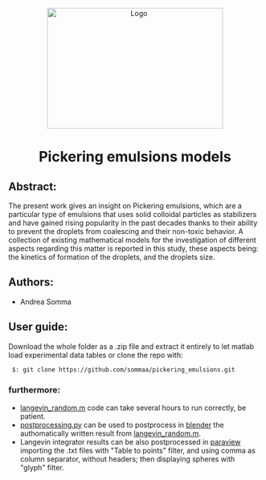 <!-- PROJECT LOGO -->
<br />
<div align="center">
  <a href="https://github.com/grouptwentynine/Pickering_emulsions">
    <img src="/README_img/PE_image.png" alt="Logo" width="350" height="240">
  </a>
      <br />
    <h1 align="center">Pickering emulsions models</h3>
</div>

## Abstract:
The present work gives an insight on Pickering emulsions, which are a particular type of emulsions that uses solid colloidal particles as stabilizers and have gained rising popularity in the past decades thanks to their ability to prevent the droplets from coalescing and their non-toxic behavior. 
A collection of existing mathematical models for the investigation of different aspects regarding this matter is reported in this study, these aspects being: the kinetics of formation of the droplets, and the droplets size.

## Authors:
- Andrea Somma

## User guide:
Download the whole folder as a .zip file and extract it entirely to let matlab load experimental data tables or clone the repo with:
  ```bash
   $: git clone https://github.com/sommaa/pickering_emulsions.git
  ```
### furthermore:
- [langevin_random.m](https://github.com/grouptwentynine/Pickering_emulsions/blob/main/scripts/langevin_random.m) code can take several hours to run correctly, be patient.
- [postprocessing.py](https://github.com/grouptwentynine/Pickering_emulsions/blob/main/scripts/postprocessing.py) can be used to postprocess in [blender](https://www.blender.org/) the authomatically written result from [langevin_random.m](https://github.com/grouptwentynine/Pickering_emulsions/blob/main/scripts/langevin_random.m).
- Langevin integrator results can be also postprocessed in [paraview](https://www.paraview.org/) importing the .txt files with "Table to points" filter, and using comma as column separator, without headers; then displaying spheres with "glyph" filter.

